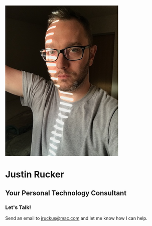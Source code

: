 ![Me](/images/me.jpg)
# Justin Rucker

## Your Personal Technology Consultant

### Let's Talk!

Send an email to jruckus@mac.com and let me know how I can help. 
